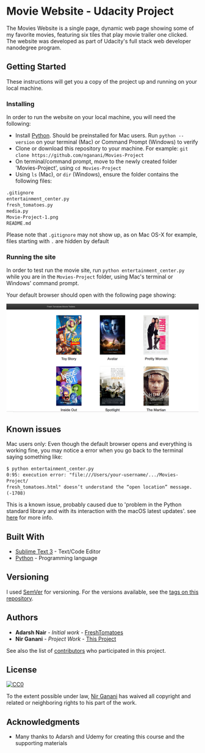 # Movie Website - Udacity Project

The Movies Website is a single page, dynamic web page showing some of my favorite movies, featuring six tiles that play movie trailer one clicked. The website was developed as part of Udacity's full stack web developer nanodegree program. 

## Getting Started

These instructions will get you a copy of the project up and running on your local machine.

### Installing

In order to run the website on your local machine, you will need the following:
- Install [Python](https://www.python.org/). Should be preinstalled for Mac users. Run ```python --version``` on your terminal (Mac) or Command Prompt (Windows) to verify
- Clone or download this repository to your machine. For example: ```git clone https://github.com/nganani/Movies-Project```
- On terminal/command prompt, move to the newly created folder 'Movies-Project', using ```cd Movies-Project```
- Using ```ls``` (Mac), or ```dir``` (Windows), ensure the folder contains the following files:

```
.gitignore
entertainment_center.py
fresh_tomatoes.py
media.py
Movie-Project-1.png
README.md
```
Please note that ```.gitignore``` may not show up, as on Mac OS-X for example, files starting with ```.``` are hidden by default

### Running the site

In order to test run the movie site, run ```python entertainment_center.py``` while you are in the ```Movies-Project``` folder, using Mac's terminal or Windows' command prompt. 

Your default browser should open with the following page showing:

![Movie Page - 6 tiles](https://github.com/nganani/Movies-Project/blob/master/Movie-Project-1.png "My Movies Page")

## Known issues

Mac users only: Even though the default browser opens and everything is working fine, you may notice a error when you go back to the terminal saying something like: 

    $ python entertainment_center.py 
    0:95: execution error: "file:///Users/your-username/.../Movies-Project/
    fresh_tomatoes.html" doesn’t understand the “open location” message. 
    (-1708)

This is a known issue, probably caused due to 'problem in the Python standard library and with its interaction with the macOS latest updates'. see [here](https://github.com/jupyter/notebook/issues/2438) for more info.

## Built With

* [Sublime Text 3](https://www.sublimetext.com/) - Text/Code Editor
* [Python](https://www.python.org/) - Programming language

## Versioning

I used [SemVer](http://semver.org/) for versioning. For the versions available, see the [tags on this repository](https://github.com/nganani/Movies-Project/tags). 

## Authors

* **Adarsh Nair** - *Initial work* - [FreshTomatoes](https://github.com/adarsh0806/ud036_StarterCode)
* **Nir Ganani** - *Project Work* - [This Project](https://github.com/nganani/Movies-Project)

See also the list of [contributors](https://github.com/nganani/Movies-Project/contributors) who participated in this project.

## License

[![CC0](https://licensebuttons.net/p/zero/1.0/88x31.png)](https://creativecommons.org/publicdomain/zero/1.0/)

To the extent possible under law, [Nir Ganani](https://github.com/nganani) has waived all copyright and related or neighboring rights to his part of the work.

## Acknowledgments

* Many thanks to Adarsh and Udemy for creating this course and the supporting materials
